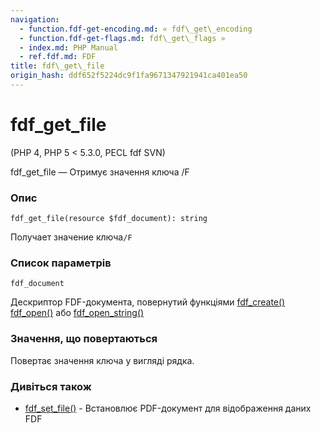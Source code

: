 ```yaml
---
navigation:
  - function.fdf-get-encoding.md: « fdf\_get\_encoding
  - function.fdf-get-flags.md: fdf\_get\_flags »
  - index.md: PHP Manual
  - ref.fdf.md: FDF
title: fdf\_get\_file
origin_hash: ddf652f5224dc9f1fa9671347921941ca401ea50
---
```

# fdf\_get\_file

(PHP 4, PHP 5 < 5.3.0, PECL fdf SVN)

fdf\_get\_file — Отримує значення ключа /F

### Опис

```methodsynopsis
fdf_get_file(resource $fdf_document): string
```

Получает значение ключа`/F`

### Список параметрів

`fdf_document`

Дескриптор FDF-документа, повернутий функціями [fdf\_create()](function.fdf-create.md) [fdf\_open()](function.fdf-open.md) або [fdf\_open\_string()](function.fdf-open-string.md)

### Значення, що повертаються

Повертає значення ключа у вигляді рядка.

### Дивіться також

-   [fdf\_set\_file()](function.fdf-set-file.md) \- Встановлює PDF-документ для відображення даних FDF
